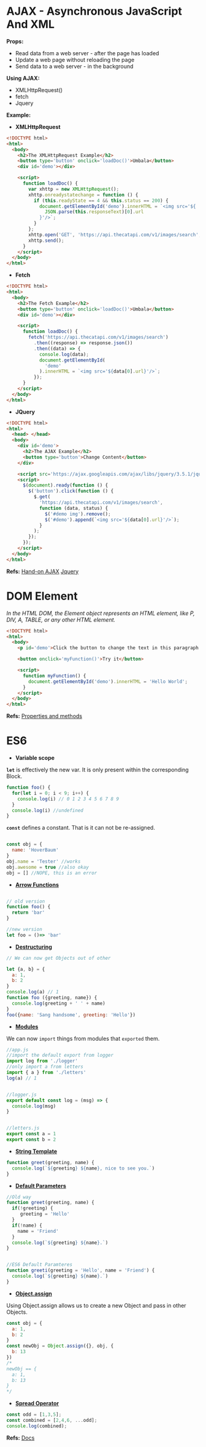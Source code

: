 # AJAX - Asynchronous JavaScript And XML

**Props:**

- Read data from a web server - after the page has loaded
- Update a web page without reloading the page
- Send data to a web server - in the background

**Using AJAX:**

- XMLHttpRequest()
- fetch
- Jquery

**Example:**

- **XMLHttpRequest**

```html
<!DOCTYPE html>
<html>
  <body>
    <h2>The XMLHttpRequest Example</h2>
    <button type='button' onclick='loadDoc()'>Umbala</button>
    <div id='demo'></div>

    <script>
      function loadDoc() {
        var xhttp = new XMLHttpRequest();
        xhttp.onreadystatechange = function () {
          if (this.readyState == 4 && this.status == 200) {
            document.getElementById('demo').innerHTML = `<img src='${
              JSON.parse(this.responseText)[0].url
            }'/>`;
          }
        };
        xhttp.open('GET', 'https://api.thecatapi.com/v1/images/search', true);
        xhttp.send();
      }
    </script>
  </body>
</html>
```

- **Fetch**

```html
<!DOCTYPE html>
<html>
  <body>
    <h2>The Fetch Example</h2>
    <button type='button' onclick='loadDoc()'>Umbala</button>
    <div id='demo'></div>

    <script>
      function loadDoc() {
        fetch('https://api.thecatapi.com/v1/images/search')
          .then((response) => response.json())
          .then((data) => {
            console.log(data);
            document.getElementById(
              'demo'
            ).innerHTML = `<img src='${data[0].url}'/>`;
          });
      }
    </script>
  </body>
</html>
```

- **JQuery**

```html
<!DOCTYPE html>
<html>
  <head> </head>
  <body>
    <div id='demo'>
      <h2>The AJAX Example</h2>
      <button type='button'>Change Content</button>
    </div>

    <script src='https://ajax.googleapis.com/ajax/libs/jquery/3.5.1/jquery.min.js'></script>
    <script>
      $(document).ready(function () {
        $('button').click(function () {
          $.get(
            'https://api.thecatapi.com/v1/images/search',
            function (data, status) {
              $('#demo img').remove();
              $('#demo').append(`<img src='${data[0].url}'/>`);
            }
          );
        });
      });
    </script>
  </body>
</html>
```

**Refs:**
[Hand-on AJAX](https://developer.mozilla.org/en-US/docs/Web/Guide/AJAX/Getting_Started)
[Jquery](https://www.w3schools.com/jquery)

# DOM Element

_In the HTML DOM, the Element object represents an HTML element, like P, DIV, A, TABLE, or any other HTML element._

```html
<!DOCTYPE html>
<html>
  <body>
    <p id='demo'>Click the button to change the text in this paragraph.</p>

    <button onclick='myFunction()'>Try it</button>

    <script>
      function myFunction() {
        document.getElementById('demo').innerHTML = 'Hello World';
      }
    </script>
  </body>
</html>
```

**Refs:**
[Properties and methods](https://developer.mozilla.org/en-US/docs/Web/API/Element)


# ES6

- **Variable scope**

**`let`** is effectively the new var. It is only present within the corresponding Block.
```js
function foo() {
  for(let i = 0; i < 9; i++) {
    console.log(i) // 0 1 2 3 4 5 6 7 8 9
  }
  console.log(i) //undefined
}
```

**`const`** defines a constant. That is it can not be re-assigned.
```js

const obj = {
  name: 'HoverBaum'
}
obj.name = 'Tester' //works
obj.awesome = true //also okay
obj = [] //NOPE, this is an error
```

- **[Arrow Functions](https://www.javascripttutorial.net/es6/javascript-arrow-function/)**
```js

// old version
function foo() {
  return 'bar'
}

//new version
let foo = ()=> 'bar'
```

- **[Destructuring](https://www.javascripttutorial.net/es6/destructuring/)**

```js
// We can now get Objects out of other

let {a, b} = {
  a: 1,
  b: 2
}
console.log(a) // 1
function foo ({greeting, name}) {
  console.log(greeting + ' ' + name)
}
foo({name: 'Sang handsome', greeting: 'Hello'})
```

- **[Modules](https://www.javascripttutorial.net/es6/es6-modules/)**

We can now `import` things from modules that `exported` them.
```js
//app.js
//import the default export from logger
import log from './logger'
//only import a from letters
import { a } from './letters'
log(a) // 1


//logger.js
export default const log = (msg) => {
  console.log(msg)
}


//letters.js
export const a = 1
export const b = 2
```

- **[String Template](https://www.javascripttutorial.net/es6/javascript-template-literals/)**

```js
function greet(greeting, name) {
  console.log(`${greeting} ${name}, nice to see you.`)
}
```

- **[Default Parameters](https://www.javascripttutorial.net/es6/javascript-default-parameters/)**
```js
//Old way
function greet(greeting, name) {
  if(!greeting) {
     greeting = 'Hello'
  }
  if(!name) {
    name = 'Friend'
  }
  console.log(`${greeting} ${name}.`)
}


//ES6 Default Paramteres
function greeti(greeting = 'Hello', name = 'Friend') {
  console.log(`${greeting} ${name}.`)
}
```

- **[Object.assign](https://www.javascripttutorial.net/es6/javascript-object-assign/)**

Using Object.assign allows us to create a new Object and pass in other Objects.

```js
const obj = {
  a: 1,
  b: 2
}
const newObj = Object.assign({}, obj, {
  b: 13
})
/*
newObj == {
  a: 1,
  b: 13
}
*/
```
- **[Spread Operator](https://www.javascripttutorial.net/es6/javascript-spread/)**

```js
const odd = [1,3,5];
const combined = [2,4,6, ...odd];
console.log(combined);
```

**Refs:**
[Docs](https://www.javascripttutorial.net/es6/)



